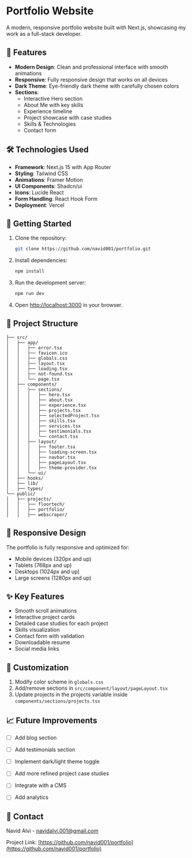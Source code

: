 # Portfolio Website

A modern, responsive portfolio website built with Next.js, showcasing my work as a full-stack developer.

## 🌟 Features

- **Modern Design**: Clean and professional interface with smooth animations
- **Responsive**: Fully responsive design that works on all devices
- **Dark Theme**: Eye-friendly dark theme with carefully chosen colors
- **Sections**:
  - Interactive Hero section
  - About Me with key skills
  - Experience timeline
  - Project showcase with case studies
  - Skills & Technologies
  - Contact form

## 🛠 Technologies Used

- **Framework**: Next.js 15 with App Router
- **Styling**: Tailwind CSS
- **Animations**: Framer Motion
- **UI Components**: Shadcn/ui
- **Icons**: Lucide React
- **Form Handling**: React Hook Form
- **Deployment**: Vercel

## 🚀 Getting Started

1. Clone the repository:
   ```bash
   git clone https://github.com/navid001/portfolio.git
   ```

2. Install dependencies:
   ```bash
   npm install
   ```

3. Run the development server:
   ```bash
   npm run dev
   ```

4. Open [http://localhost:3000](http://localhost:3000) in your browser.

## 📁 Project Structure

```
├── src/
│   ├── app/
│   │   ├── error.tsx
│   │   ├── favicon.ico
│   │   ├── globals.css
│   │   ├── layout.tsx
│   │   ├── loading.tsx
│   │   ├── not-found.tsx
│   │   └── page.tsx
│   ├── components/
│   │   ├── sections/
│   │   │   ├── hero.tsx
│   │   │   ├── about.tsx
│   │   │   ├── experience.tsx
│   │   │   ├── projects.tsx
│   │   │   ├── selectedProject.tsx
│   │   │   ├── skills.tsx
│   │   │   ├── services.tsx
│   │   │   ├── testimonials.tsx
│   │   │   └── contact.tsx
│   │   ├── layout/
│   │   │   ├── footer.tsx
│   │   │   ├── loading-screen.tsx
│   │   │   ├── navbar.tsx
│   │   │   ├── pageLayout.tsx
│   │   │   ├── theme-provider.tsx
│   │   └── ui/
│   ├── hooks/
│   ├── lib/
│   ├── types/
└── public/
│   ├── projects/
│   │   ├── floortech/
│   │   ├── portfolio/
│   │   ├── webscraper/
```

## 📱 Responsive Design

The portfolio is fully responsive and optimized for:
- Mobile devices (320px and up)
- Tablets (768px and up)
- Desktops (1024px and up)
- Large screens (1280px and up)

## ✨ Key Features

- Smooth scroll animations
- Interactive project cards
- Detailed case studies for each project
- Skills visualization
- Contact form with validation
- Downloadable resume
- Social media links

## 🎨 Customization

1. Modify color scheme in `globals.css`
2. Add/remove sections in `src/component/layout/pageLayout.tsx`
3. Update projects in the projects variable inside `components/sections/projects.tsx`

## 📈 Future Improvements

- [ ] Add blog section
- [ ] Add testimonials section
- [ ] Implement dark/light theme toggle
- [ ] Add more refined project case studies
- [ ] Integrate with a CMS
- [ ] Add analytics


## 🤝 Contact

Navid Alvi - [navidalvi.001@gmail.com](mailto:navidalvi.001@gmail.com)

Project Link: [https://github.com/navid001/portfolio](https://github.com/navid001/portfolio)